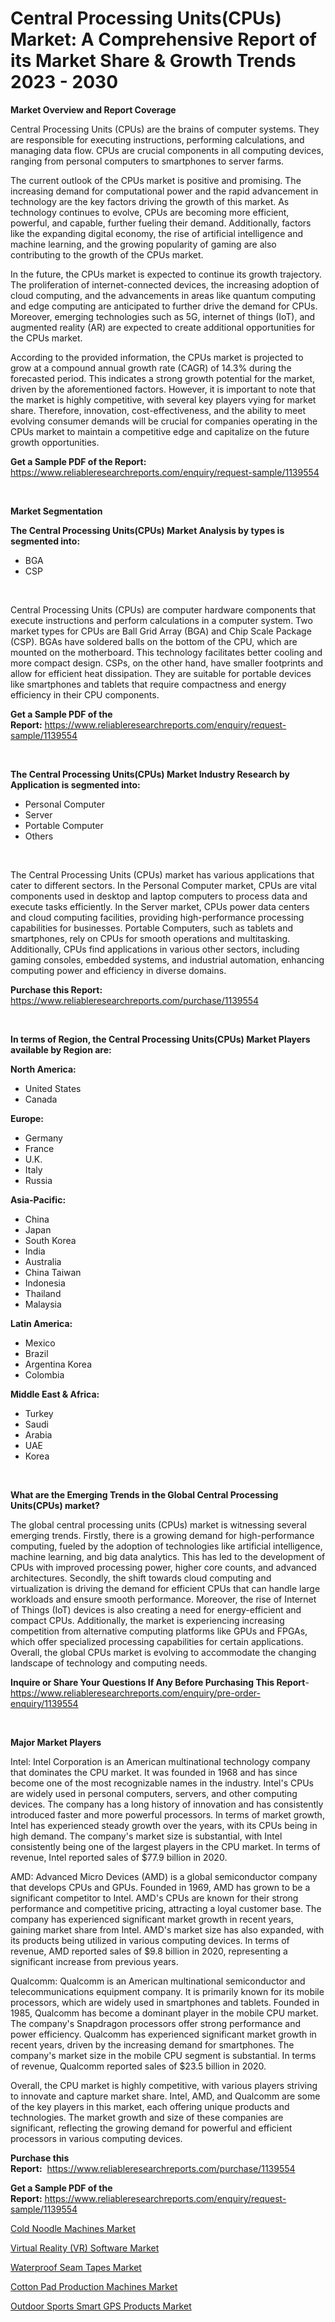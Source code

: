 <p><h1>Central Processing Units(CPUs) Market: A Comprehensive Report of its Market Share & Growth Trends 2023 - 2030</h1></p><p><strong>Market Overview and Report Coverage</strong></p>
<p><p>Central Processing Units (CPUs) are the brains of computer systems. They are responsible for executing instructions, performing calculations, and managing data flow. CPUs are crucial components in all computing devices, ranging from personal computers to smartphones to server farms.</p><p>The current outlook of the CPUs market is positive and promising. The increasing demand for computational power and the rapid advancement in technology are the key factors driving the growth of this market. As technology continues to evolve, CPUs are becoming more efficient, powerful, and capable, further fueling their demand. Additionally, factors like the expanding digital economy, the rise of artificial intelligence and machine learning, and the growing popularity of gaming are also contributing to the growth of the CPUs market.</p><p>In the future, the CPUs market is expected to continue its growth trajectory. The proliferation of internet-connected devices, the increasing adoption of cloud computing, and the advancements in areas like quantum computing and edge computing are anticipated to further drive the demand for CPUs. Moreover, emerging technologies such as 5G, internet of things (IoT), and augmented reality (AR) are expected to create additional opportunities for the CPUs market.</p><p>According to the provided information, the CPUs market is projected to grow at a compound annual growth rate (CAGR) of 14.3% during the forecasted period. This indicates a strong growth potential for the market, driven by the aforementioned factors. However, it is important to note that the market is highly competitive, with several key players vying for market share. Therefore, innovation, cost-effectiveness, and the ability to meet evolving consumer demands will be crucial for companies operating in the CPUs market to maintain a competitive edge and capitalize on the future growth opportunities.</p></p>
<p><strong>Get a Sample PDF of the Report:</strong> <a href="https://www.reliableresearchreports.com/enquiry/request-sample/1139554">https://www.reliableresearchreports.com/enquiry/request-sample/1139554</a></p>
<p>&nbsp;</p>
<p><strong>Market Segmentation</strong></p>
<p><strong>The Central Processing Units(CPUs) Market Analysis by types is segmented into:</strong></p>
<p><ul><li>BGA</li><li>CSP</li></ul></p>
<p>&nbsp;</p>
<p><p>Central Processing Units (CPUs) are computer hardware components that execute instructions and perform calculations in a computer system. Two market types for CPUs are Ball Grid Array (BGA) and Chip Scale Package (CSP). BGAs have soldered balls on the bottom of the CPU, which are mounted on the motherboard. This technology facilitates better cooling and more compact design. CSPs, on the other hand, have smaller footprints and allow for efficient heat dissipation. They are suitable for portable devices like smartphones and tablets that require compactness and energy efficiency in their CPU components.</p></p>
<p><strong>Get a Sample PDF of the Report:</strong>&nbsp;<a href="https://www.reliableresearchreports.com/enquiry/request-sample/1139554">https://www.reliableresearchreports.com/enquiry/request-sample/1139554</a></p>
<p>&nbsp;</p>
<p><strong>The Central Processing Units(CPUs) Market Industry Research by Application is segmented into:</strong></p>
<p><ul><li>Personal Computer</li><li>Server</li><li>Portable Computer</li><li>Others</li></ul></p>
<p>&nbsp;</p>
<p><p>The Central Processing Units (CPUs) market has various applications that cater to different sectors. In the Personal Computer market, CPUs are vital components used in desktop and laptop computers to process data and execute tasks efficiently. In the Server market, CPUs power data centers and cloud computing facilities, providing high-performance processing capabilities for businesses. Portable Computers, such as tablets and smartphones, rely on CPUs for smooth operations and multitasking. Additionally, CPUs find applications in various other sectors, including gaming consoles, embedded systems, and industrial automation, enhancing computing power and efficiency in diverse domains.</p></p>
<p><strong>Purchase this Report:</strong>&nbsp; <a href="https://www.reliableresearchreports.com/purchase/1139554">https://www.reliableresearchreports.com/purchase/1139554</a></p>
<p>&nbsp;</p>
<p><strong>In terms of Region, the Central Processing Units(CPUs) Market Players available by Region are:</strong></p>
<p>
    <p> <strong> North America: </strong>
        <ul>
            <li>United States</li>
            <li>Canada</li>
        </ul>
        </p> 
    <p> <strong> Europe: </strong>
        <ul>
            <li>Germany</li>
            <li>France</li>
            <li>U.K.</li>
            <li>Italy</li>
            <li>Russia</li>
        </ul>
        </p> 
    <p> <strong> Asia-Pacific: </strong>
        <ul>
            <li>China</li>
            <li>Japan</li>
            <li>South Korea</li>
            <li>India</li>
            <li>Australia</li>
            <li>China Taiwan</li>
            <li>Indonesia</li>
            <li>Thailand</li>
            <li>Malaysia</li>
        </ul>
        </p> 
    <p> <strong> Latin America: </strong>
        <ul>
            <li>Mexico</li>
            <li>Brazil</li>
            <li>Argentina Korea</li>
            <li>Colombia</li>
        </ul>
        </p> 
    <p> <strong> Middle East & Africa: </strong>
        <ul>
            <li>Turkey</li>
            <li>Saudi</li>
            <li>Arabia</li>
            <li>UAE</li>
            <li>Korea</li>
        </ul>
    </p>
    </p>
<p>&nbsp;</p>
<p><strong>What are the Emerging Trends in the Global Central Processing Units(CPUs) market?</strong></p>
<p><p>The global central processing units (CPUs) market is witnessing several emerging trends. Firstly, there is a growing demand for high-performance computing, fueled by the adoption of technologies like artificial intelligence, machine learning, and big data analytics. This has led to the development of CPUs with improved processing power, higher core counts, and advanced architectures. Secondly, the shift towards cloud computing and virtualization is driving the demand for efficient CPUs that can handle large workloads and ensure smooth performance. Moreover, the rise of Internet of Things (IoT) devices is also creating a need for energy-efficient and compact CPUs. Additionally, the market is experiencing increasing competition from alternative computing platforms like GPUs and FPGAs, which offer specialized processing capabilities for certain applications. Overall, the global CPUs market is evolving to accommodate the changing landscape of technology and computing needs.</p></p>
<p><strong>Inquire or Share Your Questions If Any Before Purchasing This Report</strong>- <a href="https://www.reliableresearchreports.com/enquiry/pre-order-enquiry/1139554">https://www.reliableresearchreports.com/enquiry/pre-order-enquiry/1139554</a></p>
<p>&nbsp;</p>
<p><strong>Major Market Players</strong></p>
<p><p>Intel: Intel Corporation is an American multinational technology company that dominates the CPU market. It was founded in 1968 and has since become one of the most recognizable names in the industry. Intel's CPUs are widely used in personal computers, servers, and other computing devices. The company has a long history of innovation and has consistently introduced faster and more powerful processors. In terms of market growth, Intel has experienced steady growth over the years, with its CPUs being in high demand. The company's market size is substantial, with Intel consistently being one of the largest players in the CPU market. In terms of revenue, Intel reported sales of $77.9 billion in 2020.</p><p>AMD: Advanced Micro Devices (AMD) is a global semiconductor company that develops CPUs and GPUs. Founded in 1969, AMD has grown to be a significant competitor to Intel. AMD's CPUs are known for their strong performance and competitive pricing, attracting a loyal customer base. The company has experienced significant market growth in recent years, gaining market share from Intel. AMD's market size has also expanded, with its products being utilized in various computing devices. In terms of revenue, AMD reported sales of $9.8 billion in 2020, representing a significant increase from previous years.</p><p>Qualcomm: Qualcomm is an American multinational semiconductor and telecommunications equipment company. It is primarily known for its mobile processors, which are widely used in smartphones and tablets. Founded in 1985, Qualcomm has become a dominant player in the mobile CPU market. The company's Snapdragon processors offer strong performance and power efficiency. Qualcomm has experienced significant market growth in recent years, driven by the increasing demand for smartphones. The company's market size in the mobile CPU segment is substantial. In terms of revenue, Qualcomm reported sales of $23.5 billion in 2020.</p><p>Overall, the CPU market is highly competitive, with various players striving to innovate and capture market share. Intel, AMD, and Qualcomm are some of the key players in this market, each offering unique products and technologies. The market growth and size of these companies are significant, reflecting the growing demand for powerful and efficient processors in various computing devices.</p></p>
<p><strong>Purchase this Report:</strong>&nbsp;&nbsp;<a href="https://www.reliableresearchreports.com/purchase/1139554">https://www.reliableresearchreports.com/purchase/1139554</a></p>
<p></p>
<p><strong>Get a Sample PDF of the Report:</strong>&nbsp;<a href="https://www.reliableresearchreports.com/enquiry/request-sample/1139554">https://www.reliableresearchreports.com/enquiry/request-sample/1139554</a></p>
<p><p><a href="https://www.linkedin.com/pulse/cold-noodle-machines-market-size-2023-2030-global-industrial/">Cold Noodle Machines Market</a></p><p><a href="https://github.com/ChiragRP21/Market-Research-Report-List-1/blob/main/virtual-reality-vr-software-market.md">Virtual Reality (VR) Software Market</a></p><p><a href="https://issuu.com/reportprime-2/docs/waterproof-seam-tapes-market-size-2030.pptx?fr=xKAE9_zU1NQ">Waterproof Seam Tapes Market</a></p><p><a href="https://medium.com/@terrellconn/analyzing-cotton-pad-production-machines-market-global-industry-perspective-and-forecast-2023-to-c850e9f9c9db">Cotton Pad Production Machines Market</a></p><p><a href="https://www.linkedin.com/pulse/decoding-outdoor-sports-smart-gps-products-market-deep-dive/">Outdoor Sports Smart GPS Products Market</a></p></p>